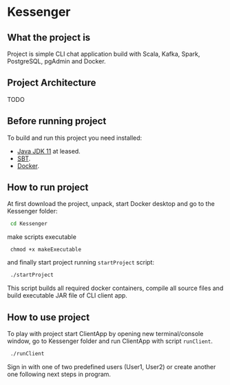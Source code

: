 # Kessenger

## What the project is

Project is simple CLI chat application build with Scala, Kafka, Spark, PostgreSQL, pgAdmin and Docker. 

## Project Architecture

TODO

## Before running project 

To build and run this project you need installed:

- [Java JDK 11](https://adoptopenjdk.net/) at leased. 
- [SBT](https://www.scala-sbt.org/).
- [Docker](https://www.docker.com/).
 

## How to run project

At first download the project, unpack, start Docker desktop and go to the Kessenger folder: <br>

```bash
 cd Kessenger
```

make scripts executable<br>

```
 chmod +x makeExecutable
```

and finally start project running `startProject` script:<br>

```bash
 ./startProject
```

This script builds all required docker containers, compile all source files and build executable JAR file of CLI client app. 

## How to use project

To play with project start ClientApp by opening new terminal/console window, go to Kessenger folder and run ClientApp with script `runClient`.

```bash
 ./runClient
```

Sign in with one of two predefined users (User1, User2) or create another one following next steps in program. 

